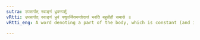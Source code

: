 ```yaml
---
sutra: उपसर्गात् स्वाङ्गं ध्रुवमपर्शु
vRtti: उपसर्गात् स्वाङ्गं ध्रुवं पशुवर्जितमन्तोदात्तं भवति बहुव्रीहौ समासे ॥
vRtti_eng: A word denoting a part of the body, which is constant (and indispensable), with the exception of पर्शु, has, after a Preposition in a _Bahuvrihi_ compound, the acute on the last syllable.

---
```

